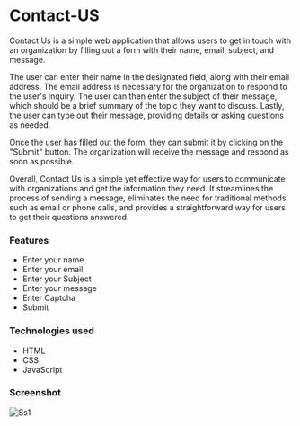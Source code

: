 # Contact-US
Contact Us is a simple web application that allows users to get in touch with an organization by filling out a form with their name, email, subject, and message.

The user can enter their name in the designated field, along with their email address. The email address is necessary for the organization to respond to the user's inquiry. The user can then enter the subject of their message, which should be a brief summary of the topic they want to discuss. Lastly, the user can type out their message, providing details or asking questions as needed.

Once the user has filled out the form, they can submit it by clicking on the "Submit" button. The organization will receive the message and respond as soon as possible.

Overall, Contact Us is a simple yet effective way for users to communicate with organizations and get the information they need. It streamlines the process of sending a message, eliminates the need for traditional methods such as email or phone calls, and provides a straightforward way for users to get their questions answered.

### Features
* Enter your name
* Enter your email
* Enter your Subject
* Enter your message
* Enter Captcha
* Submit

### Technologies used
* HTML
* CSS
* JavaScript

### Screenshot
![Ss1](https://github.com/I-am-Krish/Contact-US/assets/81500145/407cdbc4-58be-4233-994a-e47b612aa984)
